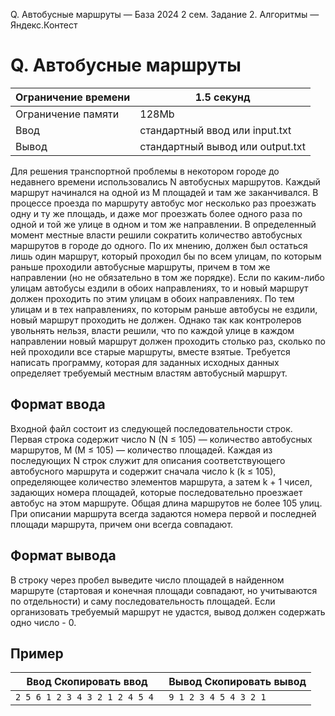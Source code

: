 Q. Автобусные маршруты — База 2024 2 сем. Задание 2. Алгоритмы — Яндекс.Контест

# Q. Автобусные маршруты

| Ограничение времени | 1.5 секунд                       |
| ------------------- | -------------------------------- |
| Ограничение памяти  | 128Mb                            |
| Ввод                | стандартный ввод или input.txt   |
| Вывод               | стандартный вывод или output.txt |

Для решения транспортной проблемы в некотором городе до недавнего времени
использовались N автобусных маршрутов. Каждый маршрут начинался на одной из M
площадей и там же заканчивался. В процессе проезда по маршруту автобус мог
несколько раз проезжать одну и ту же площадь, и даже мог проезжать более одного
раза по одной и той же улице в одном и том же направлении. В определенный
момент местные власти решили сократить количество автобусных маршрутов в городе
до одного. По их мнению, должен был остаться лишь один маршрут, который
проходил бы по всем улицам, по которым раньше проходили автобусные маршруты,
причем в том же направлении (но не обязательно в том же порядке). Если по
каким-либо улицам автобусы ездили в обоих направлениях, то и новый маршрут
должен проходить по этим улицам в обоих направлениях. По тем улицам и в тех
направлениях, по которым раньше автобусы не ездили, новый маршрут проходить не
должен. Однако так как контролеров увольнять нельзя, власти решили, что по
каждой улице в каждом направлении новый маршрут должен проходить столько раз,
сколько по ней проходили все старые маршруты, вместе взятые. Требуется написать
программу, которая для заданных исходных данных определяет требуемый местным
властям автобусный маршрут.

## Формат ввода

Входной файл состоит из следующей последовательности строк. Первая строка
содержит число N (N ≤ 105) — количество автобусных маршрутов, M (M ≤ 105) —
количество площадей. Каждая из последующих N строк служит для описания
соответствующего автобусного маршрута и содержит сначала число k (k ≤ 105),
определяющее количество элементов маршрута, а затем k + 1 чисел, задающих
номера площадей, которые последовательно проезжает автобус на этом маршруте.
Общая длина маршрутов не более 105 улиц. При описании маршрута всегда задаются
номера первой и последней площади маршрута, причем они всегда совпадают.

## Формат вывода

В строку через пробел выведите число площадей в найденном маршруте (стартовая и
конечная площади совпадают, но учитываются по отдельности) и саму
последовательность площадей. Если организовать требуемый маршрут не удастся,
вывод должен содержать одно число - 0.

## Пример

| Ввод Скопировать ввод          | Вывод Скопировать вывод |
| ------------------------------ | ----------------------- |
| `2 5 6 1 2 3 4 3 2 1 2 4 5 4 ` | `9 1 2 3 4 5 4 3 2 1  ` |
